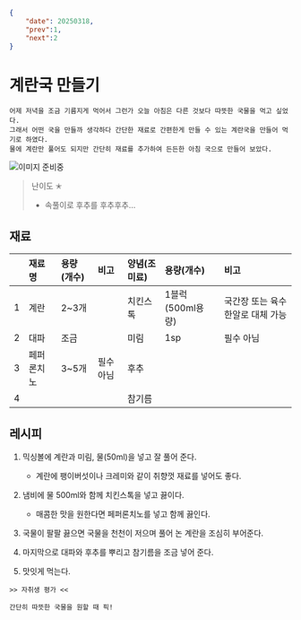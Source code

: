 ```json
{
    "date": 20250318,
    "prev":1,
    "next":2
}
```
# 계란국 만들기

```
어제 저녁을 조금 기름지게 먹어서 그런가 오늘 아침은 다른 것보다 따뜻한 국물을 먹고 싶었다.
그래서 어떤 국을 만들까 생각하다 간단한 재료로 간편한게 만들 수 있는 계란국을 만들어 먹기로 하였다.
물에 계란만 풀어도 되지만 간단히 재료를 추가하여 든든한 아침 국으로 만들어 보았다.
```

![이미지 준비중](<../../_assets/img/이미지 준비중.png>)

> 난이도 ✭
> - 속풀이로 후추를 후추후추...



## 재료
||재료명|용량(개수)|비고|양념(조미료)|용량(개수)|비고|
|:-:|:--|:--|:--|:--|:--|:--|
|1|계란|2~3개||치킨스톡|1블럭(500ml용량)|국간장 또는 육수 한알로 대체 가능|
|2|대파|조금||미림|1sp|필수 아님|
|3|페퍼론치노|3~5개|필수 아님|후추|||
|4||||참기름|||



## 레시피
1. 믹싱볼에 계란과 미림, 물(50ml)을 넣고 잘 풀어 준다.
    - 계란에 팽이버섯이나 크레미와 같이 취향껏 재료를 넣어도 좋다.

2. 냄비에 물 500ml와 함께 치킨스톡을 넣고 끓이다.
    - 매콤한 맛을 원한다면 페퍼론치노를 넣고 함께 끓인다.

3. 국물이 팔팔 끓으면 국물을 천천이 저으며 풀어 논 계란을 조심히 부어준다.

4. 마지막으로 대파와 후추를 뿌리고 참기름을 조금 넣어 준다.

5. 맛잇게 먹는다.


~~~
>> 자취생 평가 <<

간단히 따뜻한 국물을 원할 때 픽!
~~~